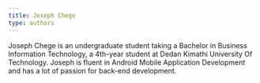 ```yaml
---
title: Joseph Chege
type: authors
---
```

Joseph Chege is an undergraduate student taking a Bachelor in Business Information Technology, a 4th-year student at Dedan Kimathi University Of Technology. Joseph is fluent in Android Mobile Application Development and has a lot of passion for back-end development.
